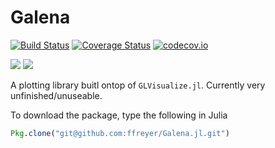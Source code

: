 # Galena

[![Build Status](https://travis-ci.org/ffreyer/Galena.jl.svg?branch=master)](https://travis-ci.org/ffreyer/Galena.jl) [![Coverage Status](https://coveralls.io/repos/ffreyer/Galena.jl/badge.svg?branch=master&service=github)](https://coveralls.io/github/ffreyer/Galena.jl?branch=master) [![codecov.io](http://codecov.io/github/ffreyer/Galena.jl/coverage.svg?branch=master)](http://codecov.io/github/ffreyer/Galena.jl?branch=master)

[![](https://img.shields.io/badge/docs-stable-blue.svg)](https://ffreyer.github.io/Galena.jl/stable)
[![](https://img.shields.io/badge/docs-latest-blue.svg)](https://ffreyer.github.io/Galena.jl/latest)

A plotting library buitl ontop of `GLVisualize.jl`. Currently very unfinished/unuseable.

To download the package, type the following in Julia
```julia
Pkg.clone("git@github.com:ffreyer/Galena.jl.git")
```
